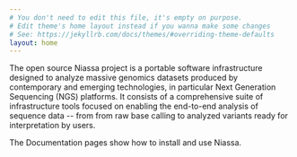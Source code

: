 ```yaml
---
# You don't need to edit this file, it's empty on purpose.
# Edit theme's home layout instead if you wanna make some changes
# See: https://jekyllrb.com/docs/themes/#overriding-theme-defaults
layout: home
---
```


The open source Niassa project is a portable software
infrastructure designed to analyze massive genomics datasets produced by
contemporary and emerging technologies, in particular Next Generation
Sequencing (NGS) platforms.  It consists of a comprehensive suite of
infrastructure tools focused on enabling the end-to-end analysis of sequence
data -- from from raw base calling to analyzed variants ready for
interpretation by users. 

The Documentation pages show how to install and use
Niassa.